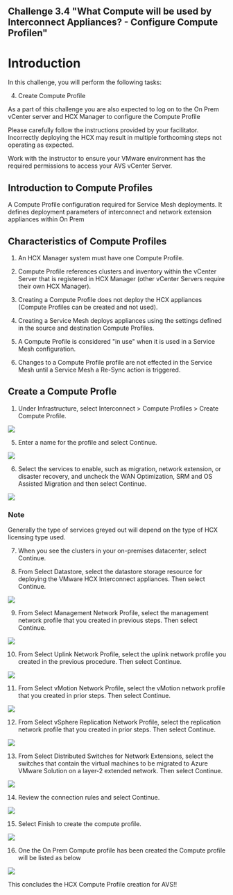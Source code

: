 Challenge 3.4
"What Compute will be used by Interconnect Appliances? - Configure Compute Profilen"
---

# Introduction

In this challenge, you will perform the following tasks:

4.	Create Compute Profile

As a part of this challenge you are also expected to log on to the On Prem vCenter server and HCX Manager to configure the Compute Profile

Please carefully follow the instructions provided by your facilitator. Incorrectly deploying the HCX may result in multiple forthcoming steps not operating as expected.

Work with the instructor to ensure your VMware environment has the required permissions to access your AVS vCenter Server.

## Introduction to Compute Profiles

A Compute Profile configuration required for Service Mesh deployments. It defines deployment parameters of interconnect and network extension appliances within On Prem

## Characteristics of Compute Profiles

1. An HCX Manager system must have one Compute Profile.

2. Compute Profile references clusters and inventory within the vCenter Server that is registered in HCX Manager (other vCenter Servers require their own HCX Manager).

3. Creating a Compute Profile does not deploy the HCX appliances (Compute Profiles can be created and not used).

4. Creating a Service Mesh deploys appliances using the settings defined in the source and destination Compute Profiles.

5. A Compute Profile is considered "in use" when it is used in a Service Mesh configuration.

6. Changes to a Compute Profile profile are not effected in the Service Mesh until a Service Mesh a Re-Sync action is triggered.

## Create a Compute Profle

1.	Under Infrastructure, select Interconnect > Compute Profiles > Create Compute Profile.

![](/Images/HCX/HCX_image21.png)

5.	Enter a name for the profile and select Continue.

![](/Images/HCX/HCX_image22.png)

6.	Select the services to enable, such as migration, network extension, or disaster recovery, and uncheck the WAN Optimization, SRM and OS Assisted Migration and then select Continue.

![](/Images/HCX/HCX_image23.png)

### Note 
Generally the type of services greyed out will depend on the type of HCX licensing type used.  

7.	When you see the clusters in your on-premises datacenter, select Continue.

8.	From Select Datastore, select the datastore storage resource for deploying the VMware HCX Interconnect appliances. Then select Continue.

![](/Images/HCX/HCX_image25.png)

9.	From Select Management Network Profile, select the management network profile that you created in previous steps. Then select Continue.

![](/Images/HCX/HCX_image26.png)

10.	From Select Uplink Network Profile, select the uplink network profile you created in the previous procedure. Then select Continue.

![](/Images/HCX/HCX_image27.png)

11.	From Select vMotion Network Profile, select the vMotion network profile that you created in prior steps. Then select Continue.

![](/Images/HCX/HCX_image28.png)

12.	From Select vSphere Replication Network Profile, select the replication network profile that you created in prior steps. Then select Continue.

![](/Images/HCX/HCX_image29.png)

13.	From Select Distributed Switches for Network Extensions, select the switches that contain the virtual machines to be migrated to Azure VMware Solution on a layer-2 extended network. Then select Continue.

![](/Images/HCX/HCX_image30.png)

14.	Review the connection rules and select Continue.

![](/Images/HCX/HCX_image31.png)

15.	Select Finish to create the compute profile.

![](/Images/HCX/HCX_image32.png)
 
16.	One the On Prem Compute profile has been created the Compute profile will be listed as below

![](/Images/HCX/HCX_image33.png)

This concludes the HCX Compute Profile creation for AVS!!



